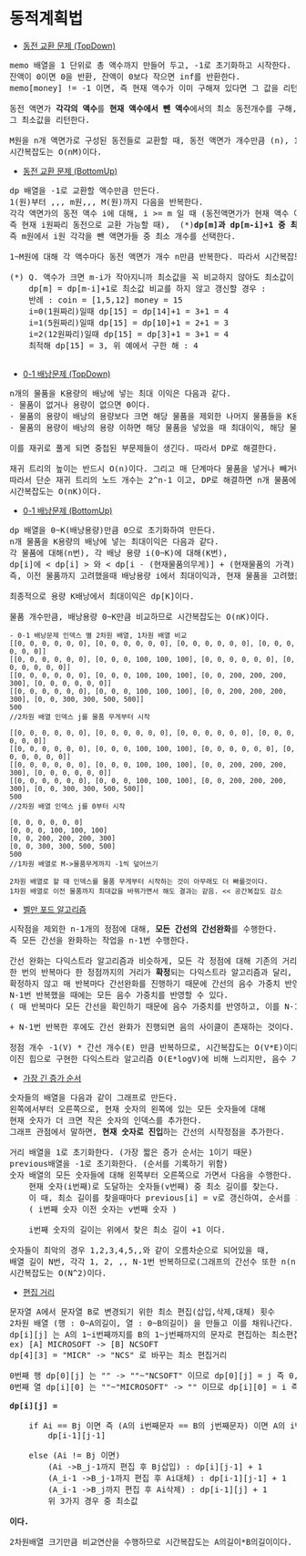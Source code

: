 # 동적계획법
- [동전 교환 문제 (TopDown)](동전%20교환%20문제.py)

<pre>memo 배열을 1 단위로 총 액수까지 만들어 두고, -1로 초기화하고 시작한다.
잔액이 0이면 0을 반환, 잔액이 0보다 작으면 inf를 반환한다.
memo[money] != -1 이면, 즉 현재 액수가 이미 구해져 있다면 그 값을 리턴한다.

동전 액면가 <b>각각의 액수</b>를 <b>현재 액수에서 뺀 액수</b>에서의 최소 동전개수를 구해, 그 중 최소값을 찾아 저장한다.
그 최소값을 리턴한다.

M원을 n개 액면가로 구성된 동전들로 교환할 때, 동전 액면가 개수만큼 (n), 1원부터 M원까지 고려하기 때문에
시간복잡도는 O(nM)이다.
</pre>


- [동전 교환 문제 (BottomUp)](동전%20교환%20문제%20BottomUp.py)

<pre>dp 배열을 -1로 교환할 액수만큼 만든다.
1(원)부터 ,,, m원,,, M(원)까지 다음을 반복한다.
각각 액면가의 동전 액수 i에 대해, i >= m 일 때 (동전액면가가 현재 액수 이상일 때, 
즉 현재 i원짜리 동전으로 교환 가능할 때),  (*)<b>dp[m]과 dp[m-i]+1 중 최소값을 선택</b>한다.
즉 m원에서 i원 각각을 뺀 액면가들 중 최소 개수를 선택한다.

1~M원에 대해 각 액수마다 동전 액면가 개수 n만큼 반복한다. 따라서 시간복잡도는 O(nM)이다.

(*) Q. 액수가 크면 m-i가 작아지니까 최소값을 꼭 비교하지 않아도 최소값이 되는 것 아닌가?
    dp[m] = dp[m-i]+1로 최소값 비교를 하지 않고 갱신할 경우 :
    반례 : coin = [1,5,12] money = 15
    i=0(1원짜리)일때 dp[15] = dp[14]+1 = 3+1 = 4
    i=1(5원짜리)일때 dp[15] = dp[10]+1 = 2+1 = 3
    i=2(12원짜리)일때 dp[15] = dp[3]+1 = 3+1 = 4
    최적해 dp[15] = 3, 위 예에서 구한 해 : 4
    
</pre>


- [0-1 배낭문제 (TopDown)](01배낭문제%20TopDown.py)

<pre>n개의 물품을 K용량의 배낭에 넣는 최대 이익은 다음과 같다.
- 물품이 없거나 용량이 없으면 0이다.
- 물품의 용량이 배낭의 용량보다 크면 해당 물품을 제외한 나머지 물품들을 K용량에 넣는 최대이익이다.
- 물품의 용량이 배낭의 용량 이하면 해당 물품을 넣었을 때 최대이익, 해당 물품을 뺐을 때 최대이익 중 최대값이다.

이를 재귀로 풀게 되면 중첩된 부문제들이 생긴다. 따라서 DP로 해결한다.

재귀 트리의 높이는 반드시 O(n)이다. 그리고 매 단계마다 물품을 넣거나 빼거나 즉 2가지 노드가 생긴다.
따라서 단순 재귀 트리의 노드 개수는 2^n-1 이고, DP로 해결하면 n개 물품에 대해 1~K용량에 대해 고려하기 때문에
시간복잡도는 O(nK)이다.
</pre>

- [0-1 배낭문제 (BottomUp)](01배낭문제%20BottomUp.py)

<pre>dp 배열을 0~K(배낭용량)만큼 0으로 초기화하여 만든다.
n개 물품을 K용량의 배낭에 넣는 최대이익은 다음과 같다.
각 물품에 대해(n번), 각 배낭 용량 i(0~K)에 대해(K번),
dp[i]에 < dp[i] > 와 < dp[i - (현재물품의무게)] + (현재물품의 가격) > 중 최대값을 할당한다.
즉, 이전 물품까지 고려했을때 배낭용량 i에서 최대이익과, 현재 물품을 고려했을 때 최대이익을 비교한다.

최종적으로 용량 K배낭에서 최대이익은 dp[K]이다.

물품 개수만큼, 배낭용량 0~K만큼 비교하므로 시간복잡도는 O(nK)이다.
</pre>

    - 0-1 배낭문제 인덱스 별 2차원 배열, 1차원 배열 비교
    [[0, 0, 0, 0, 0, 0], [0, 0, 0, 0, 0, 0], [0, 0, 0, 0, 0, 0], [0, 0, 0, 0, 0, 0]]
    [[0, 0, 0, 0, 0, 0], [0, 0, 0, 100, 100, 100], [0, 0, 0, 0, 0, 0], [0, 0, 0, 0, 0, 0]]
    [[0, 0, 0, 0, 0, 0], [0, 0, 0, 100, 100, 100], [0, 0, 200, 200, 200, 300], [0, 0, 0, 0, 0, 0]]
    [[0, 0, 0, 0, 0, 0], [0, 0, 0, 100, 100, 100], [0, 0, 200, 200, 200, 300], [0, 0, 300, 300, 500, 500]]
    500
    //2차원 배열 인덱스 j를 물품 무게부터 시작
    
    [[0, 0, 0, 0, 0, 0], [0, 0, 0, 0, 0, 0], [0, 0, 0, 0, 0, 0], [0, 0, 0, 0, 0, 0]]
    [[0, 0, 0, 0, 0, 0], [0, 0, 0, 100, 100, 100], [0, 0, 0, 0, 0, 0], [0, 0, 0, 0, 0, 0]]
    [[0, 0, 0, 0, 0, 0], [0, 0, 0, 100, 100, 100], [0, 0, 200, 200, 200, 300], [0, 0, 0, 0, 0, 0]]
    [[0, 0, 0, 0, 0, 0], [0, 0, 0, 100, 100, 100], [0, 0, 200, 200, 200, 300], [0, 0, 300, 300, 500, 500]]
    500
    //2차원 배열 인덱스 j를 0부터 시작
    
    [0, 0, 0, 0, 0, 0]
    [0, 0, 0, 100, 100, 100]
    [0, 0, 200, 200, 200, 300]
    [0, 0, 300, 300, 500, 500]
    500
    //1차원 배열로 M->물품무게까지 -1씩 덮어쓰기

    2차원 배열로 할 때 인덱스를 물품 무게부터 시작하는 것이 아무래도 더 빠를것이다.
    1차원 배열로 이전 물품까지 최대값을 바꿔가면서 해도 결과는 같음. << 공간복잡도 감소

- [벨만 포드 알고리즘](벨만%20포드%20알고리즘.py)

<pre>시작점을 제외한 n-1개의 정점에 대해, <b>모든 간선의 간선완화</b>를 수행한다.
즉 모든 간선을 완화하는 작업을 n-1번 수행한다.

간선 완화는 다익스트라 알고리즘과 비슷하게, 모든 각 정점에 대해 기존의 거리와 정점을 거친 경로를 비교한다.
한 번의 반복마다 한 정점까지의 거리가 <b>확정</b>되는 다익스트라 알고리즘과 달리,
확정하지 않고 매 반복마다 간선완화를 진행하기 때문에 간선의 음수 가중치 반영할 수 있고,
N-1번 반복했을 때에는 모든 음수 가중치를 반영할 수 있다.
( 매 반복마다 모든 간선을 확인하기 때문에 음수 가중치를 반영하고, 이를 N-1번 반복하기 때문)

+ N-1번 반복한 후에도 간선 완화가 진행되면 음의 사이클이 존재하는 것이다.

정점 개수 -1(V) * 간선 개수(E) 만큼 반복하므로, 시간복잡도는 O(V*E)이다.
이진 힙으로 구현한 다익스트라 알고리즘 O(E*logV)에 비해 느리지만, 음수 가중치를 처리할 수 있다.
</pre>

- [가장 긴 증가 순서](가장%20긴%20증가%20순서.py)

<pre>숫자들의 배열을 다음과 같이 그래프로 만든다.
왼쪽에서부터 오른쪽으로, 현재 숫자의 왼쪽에 있는 모든 숫자들에 대해
현재 숫자가 더 크면 작은 숫자의 인덱스를 추가한다.
그래프 관점에서 말하면, <b>현재 숫자로 진입</b>하는 간선의 시작정점을 추가한다.

거리 배열을 1로 초기화한다. (가장 짧은 증가 순서는 1이기 때문)
previous배열을 -1로 초기화한다. (순서를 기록하기 위함)
숫자 배열의 모든 숫자들에 대해 왼쪽부터 오른쪽으로 가면서 다음을 수행한다.
    현재 숫자(i번째)로 도달하는 숫자들(v번째) 중 최소 길이를 찾는다.
    이 때, 최소 길이를 찾을때마다 previous[i] = v로 갱신하여, 순서를 기록한다.
    ( i번째 숫자 이전 숫자는 v번째 숫자 )

    i번째 숫자의 길이는 위에서 찾은 최소 길이 +1 이다.

숫자들이 최악의 경우 1,2,3,4,5,,와 같이 오름차순으로 되어있을 때,
배열 길이 N번, 각각 1, 2, ,, N-1번 반복하므로(그래프의 간선수 또한 n(n-1)/2),
시간복잡도는 O(N^2)이다.
</pre>

- [편집 거리](편집거리%20알고리즘.py)

<pre>문자열 A에서 문자열 B로 변경되기 위한 최소 편집(삽입,삭제,대체) 횟수
2차원 배열 (행 : 0~A의길이, 열 : 0~B의길이) 을 만들고 이를 채워나간다.
dp[i][j] 는 A의 1~i번째까지를 B의 1~j번째까지의 문자로 편집하는 최소편집거리이다.
ex) [A] MICROSOFT -> [B] NCSOFT
dp[4][3] = "MICR" -> "NCS" 로 바꾸는 최소 편집거리

0번째 행 dp[0][j] 는 "" -> ""~"NCSOFT" 이므로 dp[0][j] = j 즉 0,1,,,len(B)이다.
0번째 열 dp[i][0] 는 ""~"MICROSOFT" -> "" 이므로 dp[i][0] = i 즉 0,1,,,len(A)이다.

<strong>dp[i][j] =</strong> 
    
    if Ai == Bj 이면 즉 (A의 i번째문자 == B의 j번째문자) 이면 A의 i번째문자를 B의 j번째문자로 <b>변경할 필요가 없다.</b>
        dp[i-1][j-1]
    
    else (Ai != Bj 이면)
        (Ai ->B_j-1까지 편집 후 Bj삽입) : dp[i][j-1] + 1
        (A_i-1 ->B_j-1까지 편집 후 Ai대체) : dp[i-1][j-1] + 1
        (A_i-1 ->B_j까지 편집 후 Ai삭제) : dp[i-1][j] + 1
        위 3가지 경우 중 최소값

<b>이다.</b>

2차원배열 크기만큼 비교연산을 수행하므로 시간복잡도는 A의길이*B의길이이다. O(NM)
</pre>
